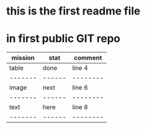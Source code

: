 # this is the first readme file 
# in first public GIT repo
| mission | stat | comment |
|-------|------|--------|
| table | done | line 4 |
|-------|------|--------|
| image | next | line 6 |
|-------|------|--------|
|  text | here | line 8 |
|-------|------|--------|
